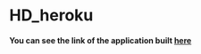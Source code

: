 # HD_heroku
#### You can see the link of the application built [here](https://heart-disease-prediction-sh.herokuapp.com/)
